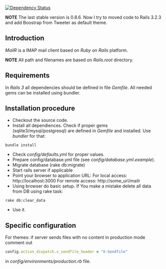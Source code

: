 [![Dependency Status](https://gemnasium.com/musashimm/mailr.png?travis)](https://gemnasium.com/musashimm/mailr)

**NOTE** The last stable version is 0.8.6. Now I try to moved code to Rails 3.2.3 and add Boostrap from Tweeter as default theme. 

## Introduction
_MailR_ is a IMAP mail client based on _Ruby on Rails_ platform.

**NOTE** All path and filenames are based on _Rails.root_ directory.

## Requirements

In _Rails 3_ all dependencies should be defined in file _Gemfile_. All needed gems can be installed using bundler.

## Installation procedure

* Checkout the source code.
* Install all dependiences. Check if proper gems (sqlite3/mysql/postgresql) are defined in _Gemfile_ and installed. Use _bundler_ for that:

```shell
bundle install
```

* Check _config/defaults.yml_ for proper values.
* Prepare config/database.yml file (see _config/database.yml.example_).
* Migrate database (rake db:migrate)
* Start rails server if applicable
* Point your browser to application URL:
  For local access: http://localhost:3000
  For remote access: http://some_url/mailr
* Using browser do basic setup. If You make a mistake delete all data from DB using rake task:

```shell
rake db:clear_data
```

* Use it.

## Specific configuration

For themes: if server sends files with no content in production mode comment out

```ruby
config.action_dispatch.x_sendfile_header = "X-Sendfile"
```

in _config/environments/production.rb_ file.
